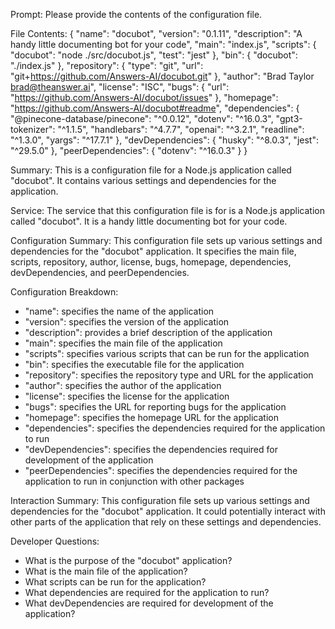 Prompt:
Please provide the contents of the configuration file.

File Contents:
{
  "name": "docubot",
  "version": "0.1.11",
  "description": "A handy little documenting bot for your code",
  "main": "index.js",
  "scripts": {
    "docubot": "node ./src/docubot.js",
    "test": "jest"
  },
  "bin": {
    "docubot": "./index.js"
  },
  "repository": {
    "type": "git",
    "url": "git+https://github.com/Answers-AI/docubot.git"
  },
  "author": "Brad Taylor brad@theanswer.ai",
  "license": "ISC",
  "bugs": {
    "url": "https://github.com/Answers-AI/docubot/issues"
  },
  "homepage": "https://github.com/Answers-AI/docubot#readme",
  "dependencies": {
    "@pinecone-database/pinecone": "^0.0.12",
    "dotenv": "^16.0.3",
    "gpt3-tokenizer": "^1.1.5",
    "handlebars": "^4.7.7",
    "openai": "^3.2.1",
    "readline": "^1.3.0",
    "yargs": "^17.7.1"
  },
  "devDependencies": {
    "husky": "^8.0.3",
    "jest": "^29.5.0"
  },
  "peerDependencies": {
    "dotenv": "^16.0.3"
  }
}

Summary:
This is a configuration file for a Node.js application called "docubot". It contains various settings and dependencies for the application.

Service:
The service that this configuration file is for is a Node.js application called "docubot". It is a handy little documenting bot for your code.

Configuration Summary:
This configuration file sets up various settings and dependencies for the "docubot" application. It specifies the main file, scripts, repository, author, license, bugs, homepage, dependencies, devDependencies, and peerDependencies.

Configuration Breakdown:
- "name": specifies the name of the application
- "version": specifies the version of the application
- "description": provides a brief description of the application
- "main": specifies the main file of the application
- "scripts": specifies various scripts that can be run for the application
- "bin": specifies the executable file for the application
- "repository": specifies the repository type and URL for the application
- "author": specifies the author of the application
- "license": specifies the license for the application
- "bugs": specifies the URL for reporting bugs for the application
- "homepage": specifies the homepage URL for the application
- "dependencies": specifies the dependencies required for the application to run
- "devDependencies": specifies the dependencies required for development of the application
- "peerDependencies": specifies the dependencies required for the application to run in conjunction with other packages

Interaction Summary:
This configuration file sets up various settings and dependencies for the "docubot" application. It could potentially interact with other parts of the application that rely on these settings and dependencies.

Developer Questions:
- What is the purpose of the "docubot" application?
- What is the main file of the application?
- What scripts can be run for the application?
- What dependencies are required for the application to run?
- What devDependencies are required for development of the application?